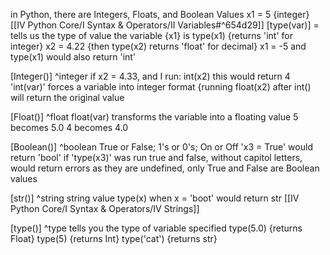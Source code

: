 in Python, there are Integers, Floats, and Boolean Values
	x1 = 5 {integer} [[IV Python Core/I Syntax & Operators/II Variables#^654d29]]
	[type(var)] = tells us the type of value the variable {x1} is
		type(x1) {returns 'int' for integer}
		x2 = 4.22 {then type(x2) returns 'float' for decimal}
				x1 = -5 and type(x1) would also return 'int'

[Integer()] ^integer
	if x2 = 4.33, and I run:
	int(x2)
		this would return 4 
		'int(var)' forces a variable into integer format
				{running float(x2) after int() will return the original value

[Float()] ^float
	float(var) transforms the variable into a floating value
		5 becomes 5.0
		4 becomes 4.0

[Boolean()] ^boolean
	True or False; 1's or 0's; On or Off
		'x3 = True' would return 'bool' if 'type(x3)' was run
				true and false, without capitol letters, would return errors as they are undefined, only True and False are Boolean values

[str()] ^string
	string value
	type(x) when x = 'boot' would return str
	[[IV Python Core/I Syntax & Operators/IV Strings]]

[type()] ^type
	tells you the type of variable specified
	type(5.0) {returns Float}
	type(5) {returns Int}
	type('cat') {returns str}